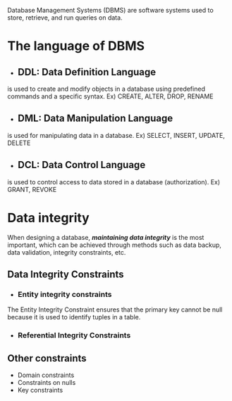 Database Management Systems (DBMS) are software systems used to store, retrieve, and run queries on data.

# The language of DBMS
* ## DDL: Data Definition Language
is used to create and modify objects in a database using predefined commands and a specific syntax.
Ex) CREATE, ALTER, DROP, RENAME

* ## DML: Data Manipulation Language 
is used for manipulating data in a database.
Ex) SELECT, INSERT, UPDATE, DELETE

* ## DCL: Data Control Language
is used to control access to data stored in a database (authorization).
Ex) GRANT, REVOKE

# Data integrity
When designing a database, ***maintaining data integrity*** is the most important, which can be achieved through methods such as data backup, data validation, integrity constraints, etc.<br>

## Data Integrity Constraints
* ### Entity integrity constraints
The Entity Integrity Constraint ensures that the primary key cannot be null because it is used to identify tuples in a table.
* ### Referential Integrity Constraints

## Other constraints
* Domain constraints
* Constraints on nulls
* Key constraints
